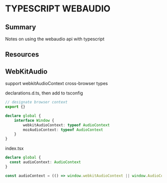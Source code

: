# TYPESCRIPT WEBAUDIO

## Summary
Notes on using the webaudio api with typescript

## Resources

## WebKitAudio
support webkitAudioContext cross-browser types

declarations.d.ts, then add to tsconfig
```typescript
// designate browser context
export {}

declare global {
    interface Window {
        webkitAudioContext: typeof AudioContext
        mozAudioContext: typeof AudioContext
    }
}
```

index.tsx
```typescript
declare global {
  const audioContext: AudioContext
}

const audioContext = (() => window.webkitAudioContext || window.AudioContext || window.mozAudioContext)()
```
